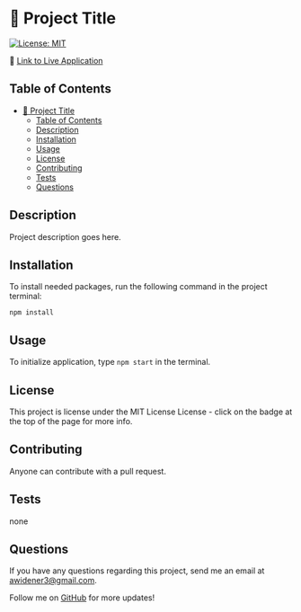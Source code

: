 # 📝 Project Title
[![License: MIT](https://img.shields.io/badge/License-MIT-yellow.svg)](https://opensource.org/licenses/MIT)

📌 [Link to Live Application](https://fakeurl.com)

## Table of Contents

- [📝 Project Title](#-project-title)
  - [Table of Contents](#table-of-contents)
  - [Description](#description)
  - [Installation](#installation)
  - [Usage](#usage)
  - [License](#license)
  - [Contributing](#contributing)
  - [Tests](#tests)
  - [Questions](#questions)

## Description

Project description goes here.


## Installation

To install needed packages, run the following command in the project terminal:
```
npm install
```

## Usage

To initialize application, type `npm start` in the terminal.


## License

This project is license under the MIT License License - click on the badge at the top of the page for more info. 

## Contributing

Anyone can contribute with a pull request.

## Tests

none

## Questions

If you have any questions regarding this project, send me an email at awidener3@gmail.com.

Follow me on [GitHub](https://github.com/awidener3) for more updates!
